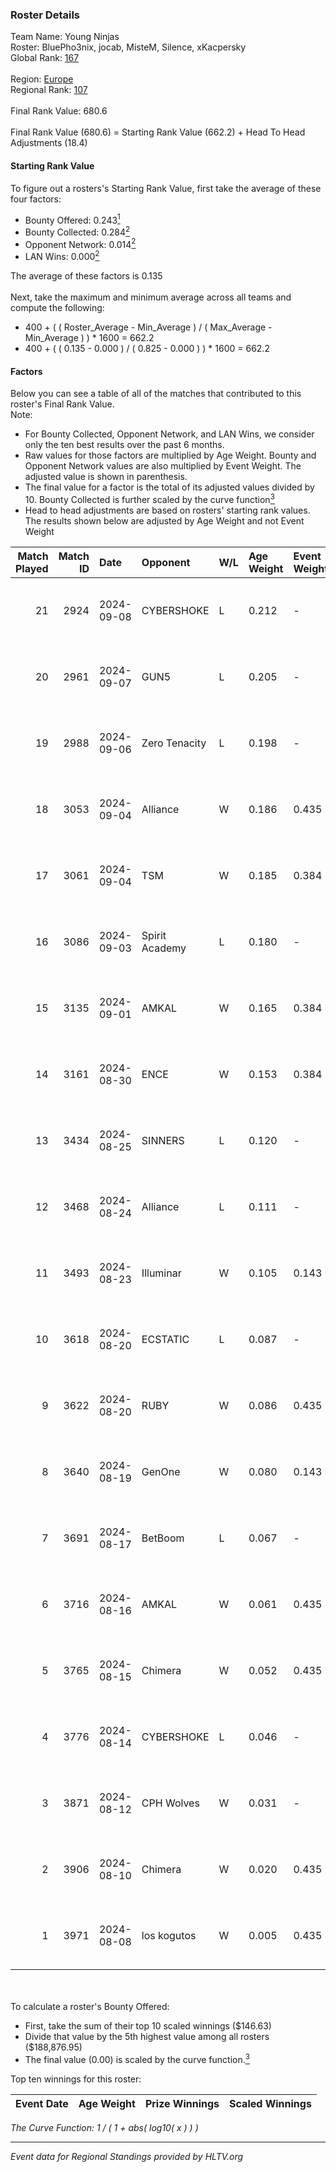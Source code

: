 ### Roster Details<br />
Team Name: Young Ninjas<br />
Roster: BluePho3nix, jocab, MisteM, Silence, xKacpersky<br />
Global Rank: [167](../../standings_global_2025_02_03.md)<br />
<br />
Region: [Europe]( ../../standings_europe_2025_02_03.md)<br />
Regional Rank: [107]( ../../standings_europe_2025_02_03.md)<br />
<br />
Final Rank Value:  680.6<br />
<br />
Final Rank Value (680.6) = Starting Rank Value (662.2) + Head To Head Adjustments (18.4)<br />

#### Starting Rank Value<br />
To figure out a rosters's Starting Rank Value, first take the average of these four factors:<br />
- Bounty Offered: 0.243[<sup>1</sup>](#table2)
- Bounty Collected: 0.284[<sup>2</sup>](#table1)
- Opponent Network: 0.014[<sup>2</sup>](#table1)
- LAN Wins: 0.000[<sup>2</sup>](#table1)

The average of these factors is 0.135<br />
<br />
Next, take the maximum and minimum average across all teams and compute the following:<br />
- 400 + ( ( Roster_Average - Min_Average ) / ( Max_Average - Min_Average ) ) * 1600 = 662.2
- 400 + ( ( 0.135 - 0.000 ) / ( 0.825 - 0.000 ) ) * 1600 = 662.2


#### Factors<br />
Below you can see a table of all of the matches that contributed to this roster's Final Rank Value.<br />
Note:<br />

- For Bounty Collected, Opponent Network, and LAN Wins, we consider only the ten best results over the past 6 months.
- Raw values for those factors are multiplied by Age Weight. Bounty and Opponent Network values are also multiplied by Event Weight. The adjusted value is shown in parenthesis.
- The final value for a factor is the total of its adjusted values divided by 10. Bounty Collected is further scaled by the curve function[<sup>3</sup>](#curveFunction)
- Head to head adjustments are based on rosters' starting rank values. The results shown below are adjusted by Age Weight and not Event Weight
<span id="table1"></span><br />


| Match Played | Match ID | Date       | Opponent       | W/L | Age Weight | Event Weight | Bounty Collected | Opponent Network | LAN Wins  | H2H Adj. | Roster                                          |
| -: | -: | :- | :- | :- | :- | :- | :- | :- | :- | -: | :- |
|           21 |     2924 | 2024-09-08 | CYBERSHOKE     | L   | 0.212      | -            | -                | -                | -         |    -2.17 | BluePho3nix, jocab, MisteM, Silence, xKacpersky |
|           20 |     2961 | 2024-09-07 | GUN5           | L   | 0.205      | -            | -                | -                | -         |    -0.74 | BluePho3nix, jocab, MisteM, Silence, xKacpersky |
|           19 |     2988 | 2024-09-06 | Zero Tenacity  | L   | 0.198      | -            | -                | -                | -         |    -0.80 | BluePho3nix, jocab, MisteM, Silence, xKacpersky |
|           18 |     3053 | 2024-09-04 | Alliance       | W   | 0.186      | 0.435        | 0.038 (0.003)    | 0.404 (0.033)    | 0 (0.000) |     4.79 | BluePho3nix, jocab, MisteM, Silence, xKacpersky |
|           17 |     3061 | 2024-09-04 | TSM            | W   | 0.185      | 0.384        | 0.030 (0.002)    | 0.329 (0.023)    | 0 (0.000) |     4.16 | BluePho3nix, jocab, MisteM, Silence, xKacpersky |
|           16 |     3086 | 2024-09-03 | Spirit Academy | L   | 0.180      | -            | -                | -                | -         |    -0.75 | BluePho3nix, jocab, MisteM, Silence, xKacpersky |
|           15 |     3135 | 2024-09-01 | AMKAL          | W   | 0.165      | 0.384        | 0.040 (0.003)    | 0.274 (0.017)    | 0 (0.000) |     3.59 | BluePho3nix, jocab, MisteM, Silence, xKacpersky |
|           14 |     3161 | 2024-08-30 | ENCE           | W   | 0.153      | 0.384        | 0.328 (0.019)    | 0.324 (0.019)    | 0 (0.000) |     4.47 | BluePho3nix, jocab, MisteM, Silence, xKacpersky |
|           13 |     3434 | 2024-08-25 | SINNERS        | L   | 0.120      | -            | -                | -                | -         |    -0.42 | BluePho3nix, jocab, MisteM, Silence, xKacpersky |
|           12 |     3468 | 2024-08-24 | Alliance       | L   | 0.111      | -            | -                | -                | -         |    -0.62 | BluePho3nix, jocab, MisteM, Silence, sprayxd    |
|           11 |     3493 | 2024-08-23 | Illuminar      | W   | 0.105      | 0.143        | 0.002 (0.000)    | -                | 0 (0.000) |     1.53 | BluePho3nix, jocab, MisteM, Silence, xKacpersky |
|           10 |     3618 | 2024-08-20 | ECSTATIC       | L   | 0.087      | -            | -                | -                | -         |    -0.50 | BluePho3nix, jocab, MisteM, Silence, xKacpersky |
|            9 |     3622 | 2024-08-20 | RUBY           | W   | 0.086      | 0.435        | -                | 0.096 (0.004)    | 0 (0.000) |     0.89 | BluePho3nix, jocab, MisteM, Silence, xKacpersky |
|            8 |     3640 | 2024-08-19 | GenOne         | W   | 0.080      | 0.143        | 0.020 (0.000)    | 0.618 (0.007)    | 0 (0.000) |     1.76 | BluePho3nix, jocab, MisteM, Silence, xKacpersky |
|            7 |     3691 | 2024-08-17 | BetBoom        | L   | 0.067      | -            | -                | -                | -         |    -0.17 | BluePho3nix, jocab, MisteM, Silence, xKacpersky |
|            6 |     3716 | 2024-08-16 | AMKAL          | W   | 0.061      | 0.435        | 0.040 (0.001)    | 0.274 (0.007)    | 0 (0.000) |     1.34 | BluePho3nix, jocab, MisteM, Silence, xKacpersky |
|            5 |     3765 | 2024-08-15 | Chimera        | W   | 0.052      | 0.435        | 0.044 (0.001)    | 0.806 (0.018)    | 0 (0.000) |     1.31 | BluePho3nix, jocab, MisteM, Silence, xKacpersky |
|            4 |     3776 | 2024-08-14 | CYBERSHOKE     | L   | 0.046      | -            | -                | -                | -         |    -0.45 | BluePho3nix, jocab, MisteM, Silence, xKacpersky |
|            3 |     3871 | 2024-08-12 | CPH Wolves     | W   | 0.031      | -            | -                | -                | 0 (0.000) |     0.58 | BluePho3nix, jocab, MisteM, Silence, xKacpersky |
|            2 |     3906 | 2024-08-10 | Chimera        | W   | 0.020      | 0.435        | 0.044 (0.000)    | 0.806 (0.007)    | -         |     0.49 | BluePho3nix, jocab, MisteM, Silence, xKacpersky |
|            1 |     3971 | 2024-08-08 | los kogutos    | W   | 0.005      | 0.435        | 0.070 (0.000)    | 0.779 (0.002)    | -         |     0.14 | BluePho3nix, jocab, MisteM, Silence, xKacpersky |

<br />
<span id="table2"></span><br />
To calculate a roster's Bounty Offered:<br />

- First, take the sum of their top 10 scaled winnings ($146.63)
- Divide that value by the 5th highest value among all rosters ($188,876.95)
- The final value (0.00) is scaled by the curve function.[<sup>3</sup>](#curveFunction)

Top ten winnings for this roster:<br />

| Event Date | Age Weight | Prize Winnings | Scaled Winnings |
| :- | -: | :- | :- |


<span id="curveFunction"></span>_The Curve Function: 1 / ( 1 + abs( log10( x ) ) )_<br />

---
_Event data for Regional Standings provided by HLTV.org_<br />
